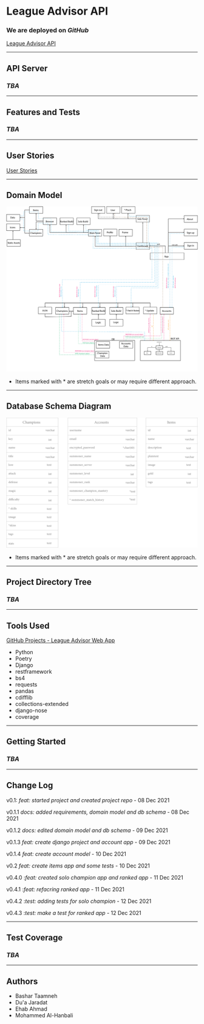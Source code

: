 # League Advisor API

### We are deployed on *GitHub*

[League Advisor API](https://github.com/League-Advisor/league-advisor-api)

---

## API Server

### *TBA*

---

## Features and Tests

### *TBA*

---

## User Stories

[User Stories](https://github.com/orgs/League-Advisor/projects/2)

---

## Domain Model

![Domain Model](assets/Domain_Model.png)

- Items marked with * are stretch goals or may require different approach.

---

## Database Schema Diagram

![Database Schema](assets/Database_Schema.png)

- Items marked with * are stretch goals or may require different approach.

---

## Project Directory Tree

### *TBA*

---

## Tools Used

[GitHub Projects - League Advisor Web App](https://github.com/orgs/League-Advisor/projects/2)

- Python 
- Poetry 
- Django
- restframework
- bs4
- requests
- pandas
- cdifflib
- collections-extended
- django-nose
- coverage

---

## Getting Started

### *TBA*

---

## Change Log

v0.1: _feat: started project and created project repo_ - 08 Dec 2021

v0.1.1 _docs: added requirements, domain model and db schema_ - 08 Dec 2021

v0.1.2 _docs: edited domain model and db schema_ - 09 Dec 2021

v0.1.3 _feat: create django project and account app_ - 09 Dec 2021

v0.1.4 _feat: create account model_ - 10 Dec 2021

v0.2 _feat: create items app and some tests_ - 10 Dec 2021

v0.4.0 :_feat: created solo champion app and ranked app_ - 11 Dec 2021

v0.4.1 :_feat: refacring ranked app_ - 11 Dec 2021

v0.4.2 :_test: adding tests for solo champion_ - 12 Dec 2021

v0.4.3 :_test: make a test for ranked app_ - 12 Dec 2021

---

## Test Coverage

### *TBA*

---

## Authors

- Bashar Taamneh
- Du'a Jaradat
- Ehab Ahmad
- Mohammed Al-Hanbali
